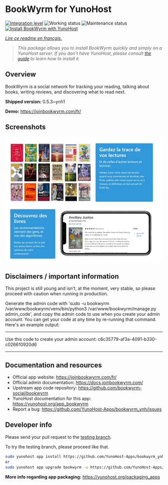 <!--
N.B.: This README was automatically generated by https://github.com/YunoHost/apps/tree/master/tools/README-generator
It shall NOT be edited by hand.
-->

# BookWyrm for YunoHost

[![Integration level](https://dash.yunohost.org/integration/bookwyrm.svg)](https://dash.yunohost.org/appci/app/bookwyrm) ![Working status](https://ci-apps.yunohost.org/ci/badges/bookwyrm.status.svg) ![Maintenance status](https://ci-apps.yunohost.org/ci/badges/bookwyrm.maintain.svg)  
[![Install BookWyrm with YunoHost](https://install-app.yunohost.org/install-with-yunohost.svg)](https://install-app.yunohost.org/?app=bookwyrm)

*[Lire ce readme en français.](./README_fr.md)*

> *This package allows you to install BookWyrm quickly and simply on a YunoHost server.
If you don't have YunoHost, please consult [the guide](https://yunohost.org/#/install) to learn how to install it.*

## Overview

BookWyrm is a social network for tracking your reading, talking about books, writing reviews, and discovering what to read next.


**Shipped version:** 0.5.3~ynh1

**Demo:** https://joinbookwyrm.com/fr/

## Screenshots

![Screenshot of BookWyrm](./doc/screenshots/screenshot-bookwyrm.jpg)

## Disclaimers / important information

This project is still young and isn't, at the moment, very stable, so please proceed with caution when running in production.

Generate the admin code with 'sudo -u bookwyrm /var/www/bookwyrm/venv/bin/python3 /var/www/bookwyrm/manage.py admin_code', 
and copy the admin code to use when you create your admin account. You can get your code 
at any time by re-running that command. Here's an example output:
*******************************************
Use this code to create your admin account:
c6c35779-af3a-4091-b330-c026610920d6
*******************************************

## Documentation and resources

* Official app website: <https://joinbookwyrm.com/fr/>
* Official admin documentation: <https://docs.joinbookwyrm.com/>
* Upstream app code repository: <https://github.com/bookwyrm-social/bookwyrm>
* YunoHost documentation for this app: <https://yunohost.org/app_bookwyrm>
* Report a bug: <https://github.com/YunoHost-Apps/bookwyrm_ynh/issues>

## Developer info

Please send your pull request to the [testing branch](https://github.com/YunoHost-Apps/bookwyrm_ynh/tree/testing).

To try the testing branch, please proceed like that.

``` bash
sudo yunohost app install https://github.com/YunoHost-Apps/bookwyrm_ynh/tree/testing --debug
or
sudo yunohost app upgrade bookwyrm -u https://github.com/YunoHost-Apps/bookwyrm_ynh/tree/testing --debug
```

**More info regarding app packaging:** <https://yunohost.org/packaging_apps>
